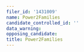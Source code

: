 ```yaml
---
filer_id: '1431009'
name: Power2Families
candidate_controlled_id: ''
data_warning: 
opposing_candidate: 
title: Power2Families
---
```

